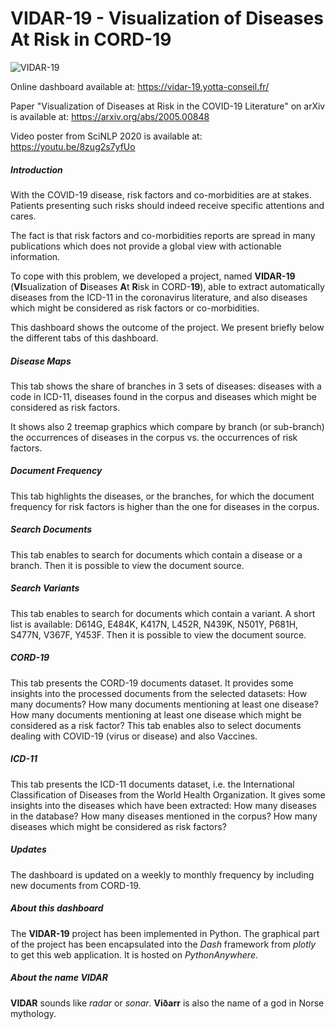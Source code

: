 # VIDAR-19 - Visualization of Diseases At Risk in CORD-19

![VIDAR-19](https://fran6wol.eu.pythonanywhere.com/assets/img/vidar_wm2.png)

Online dashboard available at: https://vidar-19.yotta-conseil.fr/

Paper "Visualization of Diseases at Risk in the COVID-19 Literature" on arXiv is available at: https://arxiv.org/abs/2005.00848

Video poster from SciNLP 2020 is available at: https://youtu.be/8zug2s7yfUo

##### Introduction

With the COVID-19 disease, risk factors and co-morbidities are at stakes. Patients presenting such risks should indeed receive specific attentions and cares.

The fact is that risk factors and co-morbidities reports are spread in many publications which does not provide a global view with actionable information.

To cope with this problem, we developed a project, named **VIDAR-19** (**VI**sualization of **D**iseases **A**t **R**isk in CORD-**19**), able to extract automatically diseases from the ICD-11 in the coronavirus literature, and also diseases which might be considered as risk factors or co-morbidities.

This dashboard shows the outcome of the project. We present briefly below the different tabs of this dashboard.

##### Disease Maps

This tab shows the share of branches in 3 sets of diseases: diseases with a code in ICD-11, diseases found in the corpus and diseases which might be considered as risk factors.

It shows also 2 treemap graphics which compare by branch (or sub-branch) the occurrences of diseases in the corpus vs. the occurrences of risk factors.

##### Document Frequency

This tab highlights the diseases, or the branches, for which the document frequency for risk factors is higher than the one for diseases in the corpus.

##### Search Documents
This tab enables to search for documents which contain a disease or a branch. Then it is possible to view the document source.

##### Search Variants

This tab enables to search for documents which contain a variant. A short list is available: D614G, E484K, K417N, L452R, N439K, N501Y, P681H, S477N, V367F, Y453F. Then it is possible to view the document source.

##### CORD-19

This tab presents the CORD-19 documents dataset. It provides some insights into the processed documents from the selected datasets: How many documents? How many documents mentioning at least one disease? How many documents mentioning at least one disease which might be considered as a risk factor? This tab enables also to select documents dealing with COVID-19 (virus or disease) and also Vaccines.

##### ICD-11

This tab presents the ICD-11 documents dataset, i.e. the International Classification of Diseases from the World Health Organization. It gives some insights into the diseases which have been extracted: How many diseases in the database? How many diseases mentioned in the corpus? How many diseases which might be considered as risk factors?

##### Updates

The dashboard is updated on a weekly to monthly frequency by including new documents from CORD-19.

##### About this dashboard

The **VIDAR-19** project has been implemented in Python. The graphical part of the project has been encapsulated into the *Dash* framework from *plotly* to get this web application. It is hosted on *PythonAnywhere*.

##### About the name VIDAR

**VIDAR** sounds like *radar* or *sonar*. **Vi&#240;arr** is also the name of a god in Norse mythology.
